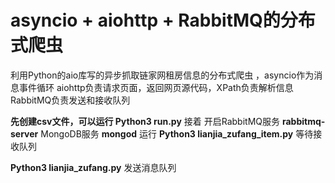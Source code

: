 # asyncio + aiohttp + RabbitMQ的分布式爬虫


利用Python的aio库写的异步抓取链家网租房信息的分布式爬虫 ，asyncio作为消息事件循环
aiohttp负责请求页面，返回网页源代码，XPath负责解析信息
RabbitMQ负责发送和接收队列

**先创建csv文件，可以运行 Python3 run.py**
接着 开启RabbitMQ服务 **rabbitmq-server**
MongoDB服务 **mongod**
 运行 **Python3 lianjia_zufang_item.py** 等待接收队列

**Python3 lianjia_zufang.py** 发送消息队列

